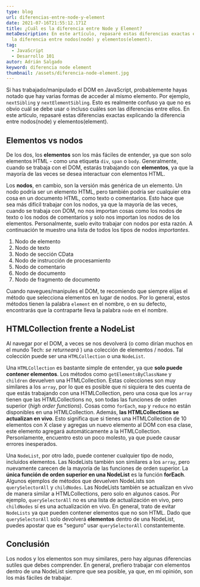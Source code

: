 ```yaml
---
type: blog
url: diferencias-entre-node-y-element
date: 2021-07-16T21:55:12.171Z
title: ¿Cuál es la diferencia entre Node y Element?
metaDescription: En este artículo, repasaré estas diferencias exactas explicando
  la diferencia entre nodos(node) y elementos(element).
tag:
  - JavaScript
  - Desarrollo 101
autor: Adrián Salgado
keyword: diferencia node element
thumbnail: /assets/diferencia-node-element.jpg
---
```


Si has trabajado/manipulado el DOM en JavaScript, probablemente hayas notado que hay varias formas de acceder al mismo elemento. Por ejemplo, `nextSibling` y `nextElementSibling`. Esto es realmente confuso ya que no es obvio cuál se debe usar o incluso cuáles son las diferencias entre ellos. En este artículo, repasaré estas diferencias exactas explicando la diferencia entre nodos(node) y elementos(element).

## Elementos vs nodos

De los dos, los **elementos** son los más fáciles de entender, ya que son solo elementos HTML - como una etiqueta `div`, `span` o `body`. Generalmente, cuando se trabaja con el DOM, estarás trabajando con **elementos**, ya que la mayoría de las veces se desea interactuar con elementos HTML.

Los **nodos**, en cambio, son la versión más genérica de un elemento. Un nodo podría ser un elemento HTML, pero también podría ser cualquier otra cosa en un documento HTML, como texto o comentarios. Esto hace que sea más difícil trabajar con los nodos, ya que la mayoría de las veces, cuando se trabaja con DOM, no nos importan cosas como los nodos de texto o los nodos de comentarios y solo nos importan los nodos de los elementos. Personalmente, suelo evito trabajar con nodos por esta razón. A continuación te muestro una lista de todos los tipos de nodos _importantes_.

1. Nodo de elemento
2. Nodo de texto
3. Nodo de sección CData
4. Nodo de instrucción de procesamiento
5. Nodo de comentario
6. Nodo de documento
7. Nodo de fragmento de documento

Cuando navegues/manipules el DOM, te recomiendo que siempre elijas el método que selecciona elementos en lugar de nodos. Por lo general, estos métodos tienen la palabra `element` en el nombre, o en su defecto, encontrarás que la contraparte lleva la palabra `node` en el nombre.

## HTMLCollection frente a NodeList

Al navegar por el DOM, a veces se nos devolverá (o como dirían muchos en el mundo Tech: _se returneará_ ) una colección de elementos / nodos. Tal colección puede ser una `HTMLCollection` o una `NodeList`.

Una `HTMLCollection` es bastante simple de entender, ya que **solo puede contener elementos**. Los métodos como `getElementsByClassName` y `children` devuelven una HTMLCollection. Estas colecciones son muy similares a los `array`, por lo que es posible que ni siquiera te des cuenta de que estás trabajando con una HTMLCollection, pero una cosa que los `array` tienen que las HTMLCollections no, son todas las funciones de orden superior (_high order functions_). Cosas como `forEach`, `map` y `reduce` no están disponibles en una HTMLCollection. Además, **las HTMLCollections se actualizan en vivo**. Esto significa que si tienes una HTMLCollection de 10 elementos con X clase y agregas un nuevo elemento al DOM con esa clase, este elemento agregará automáticamente a la HTMLCollection. Personlamente, encuentro esto un poco molesto, ya que puede causar errores inesperados.

Una `NodeList`, por otro lado, puede contener cualquier tipo de nodo, incluidos elementos. Las NodeLists también son similares a los `array`, pero nuevamente carecen de la mayoría de las funciones de orden superior. La **única función de orden superior en una NodeList** es la función **forEach**. Algunos ejemplos de métodos que devuelven NodeLists son `querySelectorAll` y `childNodes`. Las NodeLists también se actualizan en vivo de manera similar a HTMLCollections, pero solo en algunos casos. Por ejemplo, `querySelectorAll` no es una lista de actualización en vivo, pero `childNodes` sí es una actualización en vivo. En general, trato de evitar `NodeLists` ya que pueden contener elementos que no son HTML. Dado que `querySelectorAll` solo devolverá **elementos** dentro de una NodeList, puedes apostar que es "seguro" usar `querySelectorAll` constantemente.

## Conclusión

Los nodos y los elementos son muy similares, pero hay algunas diferencias sutiles que debes comprender. En general, prefiero trabajar con elementos dentro de una NodeList siempre que sea posible, ya que, en mi opinión, son los más fáciles de trabajar.
